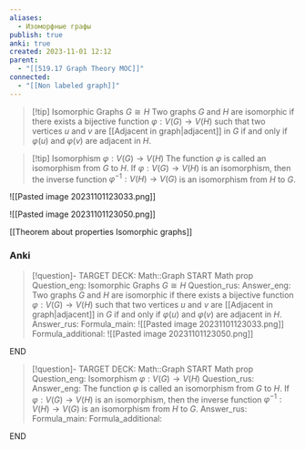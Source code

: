 ```yaml
---
aliases:
  - Изоморфные графы
publish: true
anki: true
created: 2023-11-01 12:12
parent:
  - "[[519.17 Graph Theory MOC]]"
connected:
  - "[[Non labeled graph]]"
---
```


> [!tip] Isomorphic Graphs ${} G \cong H {}$
> Two graphs ${} G$ and $H$ are isomorphic if there exists a bijective function $φ : V (G) → V (H)$ such that two vertices $u$ and $v$ are [[Adjacent in graph|adjacent]] in $G$ if and only if $φ(u)$ and $φ(v)$ are adjacent in $H {}$.

> [!tip] Isomorphism ${} φ : V(G) → V(H)$
The function ${} φ$ is called an isomorphism from $G$ to $H {}$. 
If ${} φ : V(G) → V(H)$ is an isomorphism, then the inverse function ${} φ^{−1} :V(H)→V(G) {}$ is an isomorphism from $H$ to $G {}$.

![[Pasted image 20231101123033.png]]

![[Pasted image 20231101123050.png]]


[[Theorem about properties Isomorphic graphs]]


### Anki
> [!question]-
TARGET DECK: Math::Graph
START
Math prop
Question_eng: Isomorphic Graphs $G \cong H {}$
Question_rus: 
Answer_eng: Two graphs ${} G$ and $H$ are isomorphic if there exists a bijective function $φ : V (G) → V (H)$ such that two vertices $u$ and $v$ are [[Adjacent in graph|adjacent]] in $G$ if and only if $φ(u)$ and $φ(v)$ are adjacent in $H {}$.
Answer_rus: 
Formula_main: ![[Pasted image 20231101123033.png]]
Formula_additional: ![[Pasted image 20231101123050.png]]
<!--ID: 1699165566595-->
END

> [!question]-
TARGET DECK: Math::Graph
START
Math prop
Question_eng: Isomorphism ${} φ : V(G) → V(H)$
Question_rus: 
Answer_eng: The function ${} φ$ is called an isomorphism from $G$ to $H {}$. 
If ${} φ : V(G) → V(H)$ is an isomorphism, then the inverse function ${} φ^{−1} :V(H)→V(G) {}$ is an isomorphism from $H$ to $G$.
Answer_rus: 
Formula_main: 
Formula_additional:
<!--ID: 1699165566620-->
END

